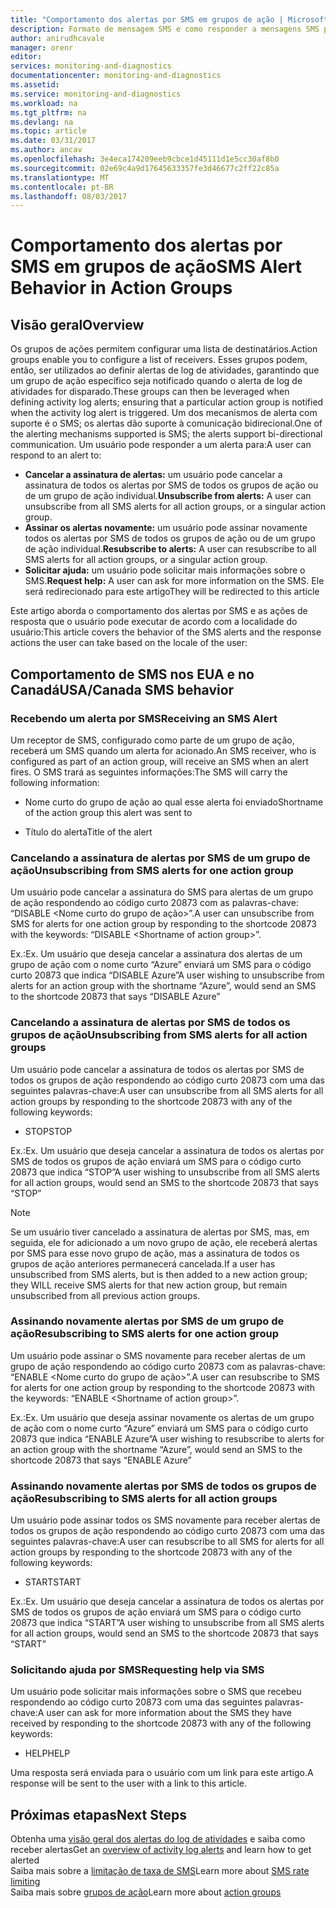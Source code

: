 ```yaml
---
title: "Comportamento dos alertas por SMS em grupos de ação | Microsoft Docs"
description: Formato de mensagem SMS e como responder a mensagens SMS para cancelar a assinatura, assinar novamente ou solicitar ajuda.
author: anirudhcavale
manager: orenr
editor: 
services: monitoring-and-diagnostics
documentationcenter: monitoring-and-diagnostics
ms.assetid: 
ms.service: monitoring-and-diagnostics
ms.workload: na
ms.tgt_pltfrm: na
ms.devlang: na
ms.topic: article
ms.date: 03/31/2017
ms.author: ancav
ms.openlocfilehash: 3e4eca174209eeb9cbce1d45111d1e5cc30af8b0
ms.sourcegitcommit: 02e69c4a9d17645633357fe3d46677c2ff22c85a
ms.translationtype: MT
ms.contentlocale: pt-BR
ms.lasthandoff: 08/03/2017
---
```

# <a name="sms-alert-behavior-in-action-groups"></a><span data-ttu-id="b2bb3-103">Comportamento dos alertas por SMS em grupos de ação</span><span class="sxs-lookup"><span data-stu-id="b2bb3-103">SMS Alert Behavior in Action Groups</span></span>
## <a name="overview"></a><span data-ttu-id="b2bb3-104">Visão geral</span><span class="sxs-lookup"><span data-stu-id="b2bb3-104">Overview</span></span> ##
<span data-ttu-id="b2bb3-105">Os grupos de ações permitem configurar uma lista de destinatários.</span><span class="sxs-lookup"><span data-stu-id="b2bb3-105">Action groups enable you to configure a list of receivers.</span></span> <span data-ttu-id="b2bb3-106">Esses grupos podem, então, ser utilizados ao definir alertas de log de atividades, garantindo que um grupo de ação específico seja notificado quando o alerta de log de atividades for disparado.</span><span class="sxs-lookup"><span data-stu-id="b2bb3-106">These groups can then be leveraged when defining activity log alerts; ensuring that a particular action group is notified when the activity log alert is triggered.</span></span> <span data-ttu-id="b2bb3-107">Um dos mecanismos de alerta com suporte é o SMS; os alertas dão suporte à comunicação bidirecional.</span><span class="sxs-lookup"><span data-stu-id="b2bb3-107">One of the alerting mechanisms supported is SMS; the alerts support bi-directional communication.</span></span> <span data-ttu-id="b2bb3-108">Um usuário pode responder a um alerta para:</span><span class="sxs-lookup"><span data-stu-id="b2bb3-108">A user can respond to an alert to:</span></span>

- <span data-ttu-id="b2bb3-109">**Cancelar a assinatura de alertas:** um usuário pode cancelar a assinatura de todos os alertas por SMS de todos os grupos de ação ou de um grupo de ação individual.</span><span class="sxs-lookup"><span data-stu-id="b2bb3-109">**Unsubscribe from alerts:** A user can unsubscribe from all SMS alerts for all action groups, or a singular action group.</span></span>  
- <span data-ttu-id="b2bb3-110">**Assinar os alertas novamente:** um usuário pode assinar novamente todos os alertas por SMS de todos os grupos de ação ou de um grupo de ação individual.</span><span class="sxs-lookup"><span data-stu-id="b2bb3-110">**Resubscribe to alerts:** A user can resubscribe to all SMS alerts for all action groups, or a singular action group.</span></span>  
- <span data-ttu-id="b2bb3-111">**Solicitar ajuda:** um usuário pode solicitar mais informações sobre o SMS.</span><span class="sxs-lookup"><span data-stu-id="b2bb3-111">**Request help:** A user can ask for more information on the SMS.</span></span> <span data-ttu-id="b2bb3-112">Ele será redirecionado para este artigo</span><span class="sxs-lookup"><span data-stu-id="b2bb3-112">They will be redirected to this article</span></span>

<span data-ttu-id="b2bb3-113">Este artigo aborda o comportamento dos alertas por SMS e as ações de resposta que o usuário pode executar de acordo com a localidade do usuário:</span><span class="sxs-lookup"><span data-stu-id="b2bb3-113">This article covers the behavior of the SMS alerts and the response actions the user can take based on the locale of the user:</span></span>

## <a name="usacanada-sms-behavior"></a><span data-ttu-id="b2bb3-114">Comportamento de SMS nos EUA e no Canadá</span><span class="sxs-lookup"><span data-stu-id="b2bb3-114">USA/Canada SMS behavior</span></span>
### <a name="receiving-an-sms-alert"></a><span data-ttu-id="b2bb3-115">Recebendo um alerta por SMS</span><span class="sxs-lookup"><span data-stu-id="b2bb3-115">Receiving an SMS Alert</span></span>
<span data-ttu-id="b2bb3-116">Um receptor de SMS, configurado como parte de um grupo de ação, receberá um SMS quando um alerta for acionado.</span><span class="sxs-lookup"><span data-stu-id="b2bb3-116">An SMS receiver, who is configured as part of an action group, will receive an SMS when an alert fires.</span></span> <span data-ttu-id="b2bb3-117">O SMS trará as seguintes informações:</span><span class="sxs-lookup"><span data-stu-id="b2bb3-117">The SMS will carry the following information:</span></span>
* <span data-ttu-id="b2bb3-118">Nome curto do grupo de ação ao qual esse alerta foi enviado</span><span class="sxs-lookup"><span data-stu-id="b2bb3-118">Shortname of the action group this alert was sent to</span></span>
- <span data-ttu-id="b2bb3-119">Título do alerta</span><span class="sxs-lookup"><span data-stu-id="b2bb3-119">Title of the alert</span></span>

### <a name="unsubscribing-from-sms-alerts-for-one-action-group"></a><span data-ttu-id="b2bb3-120">Cancelando a assinatura de alertas por SMS de um grupo de ação</span><span class="sxs-lookup"><span data-stu-id="b2bb3-120">Unsubscribing from SMS alerts for one action group</span></span>
<span data-ttu-id="b2bb3-121">Um usuário pode cancelar a assinatura do SMS para alertas de um grupo de ação respondendo ao código curto 20873 com as palavras-chave: “DISABLE &lt;Nome curto do grupo de ação&gt;”.</span><span class="sxs-lookup"><span data-stu-id="b2bb3-121">A user can unsubscribe from SMS for alerts for one action group by responding to the shortcode 20873 with the keywords: “DISABLE &lt;Shortname of action group&gt;”.</span></span>

<span data-ttu-id="b2bb3-122">Ex.:</span><span class="sxs-lookup"><span data-stu-id="b2bb3-122">Ex.</span></span> <span data-ttu-id="b2bb3-123">Um usuário que deseja cancelar a assinatura dos alertas de um grupo de ação com o nome curto “Azure” enviará um SMS para o código curto 20873 que indica “DISABLE Azure”</span><span class="sxs-lookup"><span data-stu-id="b2bb3-123">A user wishing to unsubscribe from alerts for an action group with the shortname “Azure”, would send an SMS to the shortcode 20873 that says “DISABLE Azure”</span></span>

### <a name="unsubscribing-from-sms-alerts-for-all-action-groups"></a><span data-ttu-id="b2bb3-124">Cancelando a assinatura de alertas por SMS de todos os grupos de ação</span><span class="sxs-lookup"><span data-stu-id="b2bb3-124">Unsubscribing from SMS alerts for all action groups</span></span>
<span data-ttu-id="b2bb3-125">Um usuário pode cancelar a assinatura de todos os alertas por SMS de todos os grupos de ação respondendo ao código curto 20873 com uma das seguintes palavras-chave:</span><span class="sxs-lookup"><span data-stu-id="b2bb3-125">A user can unsubscribe from all SMS alerts for all action groups by responding to the shortcode 20873 with any of the following keywords:</span></span>
* <span data-ttu-id="b2bb3-126">STOP</span><span class="sxs-lookup"><span data-stu-id="b2bb3-126">STOP</span></span>

<span data-ttu-id="b2bb3-127">Ex.:</span><span class="sxs-lookup"><span data-stu-id="b2bb3-127">Ex.</span></span> <span data-ttu-id="b2bb3-128">Um usuário que deseja cancelar a assinatura de todos os alertas por SMS de todos os grupos de ação enviará um SMS para o código curto 20873 que indica “STOP”</span><span class="sxs-lookup"><span data-stu-id="b2bb3-128">A user wishing to unsubscribe from all SMS alerts for all action groups, would send an SMS to the shortcode 20873 that says “STOP”</span></span>

>[!NOTE]
><span data-ttu-id="b2bb3-129">Se um usuário tiver cancelado a assinatura de alertas por SMS, mas, em seguida, ele for adicionado a um novo grupo de ação, ele receberá alertas por SMS para esse novo grupo de ação, mas a assinatura de todos os grupos de ação anteriores permanecerá cancelada.</span><span class="sxs-lookup"><span data-stu-id="b2bb3-129">If a user has unsubscribed from SMS alerts, but is then added to a new action group; they WILL receive SMS alerts for that new action group, but remain unsubscribed from all previous action groups.</span></span>
>
>

### <a name="resubscribing-to-sms-alerts-for-one-action-group"></a><span data-ttu-id="b2bb3-130">Assinando novamente alertas por SMS de um grupo de ação</span><span class="sxs-lookup"><span data-stu-id="b2bb3-130">Resubscribing to SMS alerts for one action group</span></span>
<span data-ttu-id="b2bb3-131">Um usuário pode assinar o SMS novamente para receber alertas de um grupo de ação respondendo ao código curto 20873 com as palavras-chave: “ENABLE &lt;Nome curto do grupo de ação&gt;”.</span><span class="sxs-lookup"><span data-stu-id="b2bb3-131">A user can resubscribe to SMS for alerts for one action group by responding to the shortcode 20873 with the keywords: “ENABLE &lt;Shortname of action group&gt;”.</span></span>

<span data-ttu-id="b2bb3-132">Ex.:</span><span class="sxs-lookup"><span data-stu-id="b2bb3-132">Ex.</span></span> <span data-ttu-id="b2bb3-133">Um usuário que deseja assinar novamente os alertas de um grupo de ação com o nome curto “Azure” enviará um SMS para o código curto 20873 que indica “ENABLE Azure”</span><span class="sxs-lookup"><span data-stu-id="b2bb3-133">A user wishing to resubscribe to alerts for an action group with the shortname “Azure”, would send an SMS to the shortcode 20873 that says “ENABLE Azure”</span></span>

### <a name="resubscribing-to-sms-alerts-for-all-action-groups"></a><span data-ttu-id="b2bb3-134">Assinando novamente alertas por SMS de todos os grupos de ação</span><span class="sxs-lookup"><span data-stu-id="b2bb3-134">Resubscribing to SMS alerts for all action groups</span></span>
<span data-ttu-id="b2bb3-135">Um usuário pode assinar todos os SMS novamente para receber alertas de todos os grupos de ação respondendo ao código curto 20873 com uma das seguintes palavras-chave:</span><span class="sxs-lookup"><span data-stu-id="b2bb3-135">A user can resubscribe to all SMS for alerts for all action groups by responding to the shortcode 20873 with any of the following keywords:</span></span>

* <span data-ttu-id="b2bb3-136">START</span><span class="sxs-lookup"><span data-stu-id="b2bb3-136">START</span></span>

<span data-ttu-id="b2bb3-137">Ex.:</span><span class="sxs-lookup"><span data-stu-id="b2bb3-137">Ex.</span></span> <span data-ttu-id="b2bb3-138">Um usuário que deseja cancelar a assinatura de todos os alertas por SMS de todos os grupos de ação enviará um SMS para o código curto 20873 que indica “START”</span><span class="sxs-lookup"><span data-stu-id="b2bb3-138">A user wishing to unsubscribe from all SMS alerts for all action groups, would send an SMS to the shortcode 20873 that says “START”</span></span>

### <a name="requesting-help-via-sms"></a><span data-ttu-id="b2bb3-139">Solicitando ajuda por SMS</span><span class="sxs-lookup"><span data-stu-id="b2bb3-139">Requesting help via SMS</span></span>
<span data-ttu-id="b2bb3-140">Um usuário pode solicitar mais informações sobre o SMS que recebeu respondendo ao código curto 20873 com uma das seguintes palavras-chave:</span><span class="sxs-lookup"><span data-stu-id="b2bb3-140">A user can ask for more information about the SMS they have received by responding to the shortcode 20873 with any of the following keywords:</span></span>
* <span data-ttu-id="b2bb3-141">HELP</span><span class="sxs-lookup"><span data-stu-id="b2bb3-141">HELP</span></span>

<span data-ttu-id="b2bb3-142">Uma resposta será enviada para o usuário com um link para este artigo.</span><span class="sxs-lookup"><span data-stu-id="b2bb3-142">A response will be sent to the user with a link to this article.</span></span>

## <a name="next-steps"></a><span data-ttu-id="b2bb3-143">Próximas etapas</span><span class="sxs-lookup"><span data-stu-id="b2bb3-143">Next Steps</span></span>
<span data-ttu-id="b2bb3-144">Obtenha uma [visão geral dos alertas do log de atividades](monitoring-overview-alerts.md) e saiba como receber alertas</span><span class="sxs-lookup"><span data-stu-id="b2bb3-144">Get an [overview of activity log alerts](monitoring-overview-alerts.md) and learn how to get alerted</span></span>  
<span data-ttu-id="b2bb3-145">Saiba mais sobre a [limitação de taxa de SMS](monitoring-alerts-rate-limiting.md)</span><span class="sxs-lookup"><span data-stu-id="b2bb3-145">Learn more about [SMS rate limiting](monitoring-alerts-rate-limiting.md)</span></span>  
<span data-ttu-id="b2bb3-146">Saiba mais sobre [grupos de ação](monitoring-action-groups.md)</span><span class="sxs-lookup"><span data-stu-id="b2bb3-146">Learn more about [action groups](monitoring-action-groups.md)</span></span>
